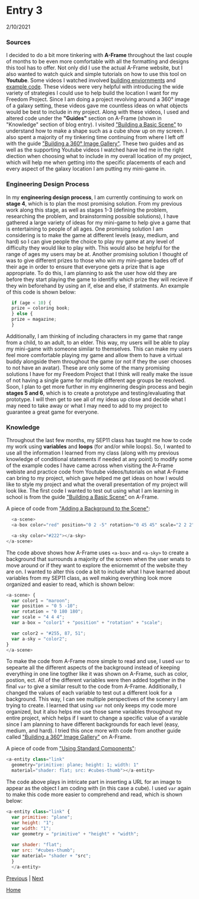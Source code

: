 # Entry 3
2/10/2021

### Sources
I decided to do a bit more tinkering with <b>A-Frame</b> throughout the last couple of months to be even more comfortable with all the formatting and designs this tool has to offer. Not only did I use the actual A-Frame website, but I also wanted to watch quick and simple tutorials on how to use this tool on <b>Youtube</b>. Some videos I watched involved <a href="https://www.youtube.com/watch?v=K_1RdCVuu98">building enviornments</a> and <a href="https://www.youtube.com/watch?v=eTFPMxqod2I">example code</a>. These videos were very helpful with introducing the wide variety of strategies I could use to help build the location I want for my Freedom Project. Since I am doing a project revolving around a 360° image of a galaxy setting, these videos gave me countless ideas on what objects would be best to include in my project. Along with these videos, I used and altered code under the <b>"Guides"</b> section on A-Frame (shown in "Knowledge" section of blog entry). I visited <a href="https://aframe.io/docs/1.2.0/guides/building-a-basic-scene.html">"Building a Basic Scene"</a> to understand how to make a shape such as a cube show up on my screen. I also spent a majority of my tinkering time continuing from where I left off with the guide <a href="https://aframe.io/docs/1.2.0/guides/building-a-360-image-gallery.html">"Building a 360° Image Gallery"</a>. These two guides and as well as the supporting Youtube videos I watched have led me in the right diection when choosing what to include in my overall location of my project, which will help me when getting into the specific placements of each and every aspect of the galaxy location I am putting my mini-game in.

### Engineering Design Process
In my <b>engineering design process</b>, I am currently continuing to work on <b>stage 4</b>, which is to plan the most promising solution. From my previous work along this stage, as well as stages 1-3 (defining the problem, researching the problem, and brainstorming possible solutions), I have gathered a large variety of ideas for my mini-game to help give a game that is entertaining to people of all ages. One promising solution I am considering is to make the game at different levels (easy, medium, and hard) so I can give people the choice to play my game at any level of difficulty they would like to play with. This would also be helpful for the range of ages my users may be at. Another promising solution I thought of was to give different prizes to those who win my mini-game bades off of their age in order to ensure that everyone gets a prize that is age appropriate. To do this, I am planning to ask the user how old they are before they start playing the game to identifiy which prize they will recieve if they win beforehand by using an if, else and else, if statments. An example of this code is shown below:
```javascript
  if (age < 10) {
  prize = coloring book;
  } else {
  prize = magazine;
  }
```
Additionally, I am thinking of including characters in my game that range from a child, to an adult, to an elder. This way, my users will be able to play my mini-game with someone similar to themselves. This can make my users feel more comfortable playing my game and allow them to have a virtual buddy alongside them throughout the game (or not if they the user chooses to not have an avatar). These are only some of the many promising solutions I have for my Freedom Project that I think will really make the issue of not having a single game for multiple different age groups be resolved. Soon, I plan to get more further in my enginnering desgin process and begin <b>stages 5 and 6</b>, which is to create a prototype and testing/evaluating that prototype. I will then get to see all of my ideas up close and decide what I may need to take away or what I may need to add to my project to guarantee a great game for everyone.

### Knowledge
Throughout the last few months, my SEP11 class has taught me how to code my work using <b>variables</b> and <b>loops</b> (for and/or while loops). So, I wanted to use all the information I learned from my class (along with my previous knowledge of conditional statements if needed at any point) to modify some of the example codes I have came across when visiting the A-Frame webiste and practice code from Youtube videos/tutorials on what A-Frame can bring to my project, which gave helped me get ideas on how I would like to style my project and what the overall presentation of my project will look like. The first code I wanted to test out using what I am learning in school is from the guide <a href="https://aframe.io/docs/1.2.0/guides/building-a-basic-scene.html">"Building a Basic Scene"</a> on A-Frame.  

A piece of code from <a href="https://aframe.io/docs/1.2.0/guides/building-a-basic-scene.html#adding-a-background-to-the-scene">"Adding a Background to the Scene"</a>:
```javascript
  <a-scene>
  <a-box color="red" position="0 2 -5" rotation="0 45 45" scale="2 2 2"></a-box>

  <a-sky color="#222"></a-sky>
</a-scene>
```

The code above shows how A-Frame uses ```<a-box>``` and ```<a-sky>``` to create a background that surrounds a majority of the screen when the user wnats to move around or if they want to explore the eniornemnt of the website they are on. I wanted to alter this code a bit to include what I have learned about variables from my SEP11 class, as well making everything look more organized and easier to read, which is shown below:

```javascript
<a-scene> {
  var color1 = "maroon"; 
  var position = "0 5 -10"; 
  var rotation = "0 180 180"; 
  var scale = "4 4 4";
  var a-box = "color1" + "position" + "rotation" + "scale";

  var color2 = "#255, 87, 51";
  var a-sky = "color2"; 
}
</a-scene> 
```

To make the code from A-Frame more simple to read and use, I used ```var``` to sepearte all the different aspects of the background instead of keeping everything in one line togther like it was shown on A-Frame, such as color, postion, ect. All of the different variables were then added together in the final ```var``` to give a similar result to the code from A-Frame. Additionally, I changed the values of each variable to test out a different look for a background. This way, I can see multiple perspectives of the scenery I am trying to create. I learned that using ```var``` not only keeps my code more organized, but it also helps me use those same variables throughout my entire project, which helps if I want to change a specific value of a varable since I am planning to have different backgrounds for each level (easy, medium, and hard). I tried this once more with code from another guide called <a href="https://aframe.io/docs/1.2.0/guides/building-a-360-image-gallery.html">"Building a 360° Image Gallery"</a> on A-Frame. 

A piece of code from <a href="https://aframe.io/docs/1.2.0/guides/building-a-360-image-gallery.html#layout-component-to-lay-out-links">"Using Standard Components"</a>:

```javascript
<a-entity class="link"
  geometry="primitive: plane; height: 1; width: 1"
  material="shader: flat; src: #cubes-thumb"></a-entity>
 ```
 
The code above plays in intricate part in inserting a URL for an image to appear as the object I am coding with (in this case a cube). I used ```var``` again to make this code more easier to comprehend and read, which is shown below:
 
```javascript
<a-entity class="link" {
  var primitive: "plane"; 
  var height: "1"; 
  var width: "1";
  var geometry = "primitive" + "height" + "width";
  
  var shader: "flat"; 
  var src: "#cubes-thumb";
  var material= "shader + "src";
  } 
  </a-entity>
```

[Previous](entry02.md) | [Next](entry04.md)

[Home](../README.md)
